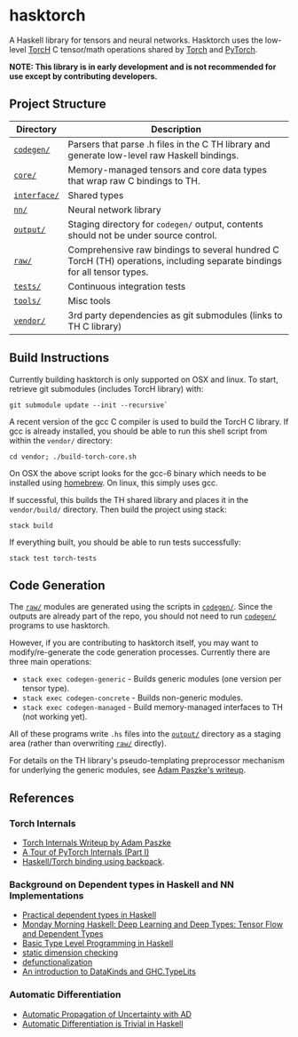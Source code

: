 # hasktorch

A Haskell library for tensors and neural networks. Hasktorch uses the low-level
[TorcH](https://github.com/pytorch/pytorch/tree/master/torch/lib/TH) C
tensor/math operations shared by [Torch](http://torch.ch/) and
[PyTorch](http://pytorch.org/).

**NOTE: This library is in early development and is not recommended for use
except by contributing developers.**

## Project Structure

| Directory | Description |
| --------- | ----------- |
| [`codegen/`][codegen] | Parsers that parse .h files in the C TH library and generate low-level raw Haskell bindings.
| [`core/`][core] | Memory-managed tensors and core data types that wrap raw C bindings to TH.
| [`interface/`][interface] | Shared types
| [`nn/`][nn] | Neural network library
| [`output/`][output] | Staging directory for `codegen/` output, contents should not be under source control.
| [`raw/`][raw] | Comprehensive raw bindings to several hundred C TorcH (TH) operations, including separate bindings for all tensor types.
| [`tests/`][tests] | Continuous integration tests
| [`tools/`][tools] | Misc tools
| [`vendor/`][vendor] | 3rd party dependencies as git submodules (links to TH C library)

[codegen]: ./codegen/
[core]: ./core/
[examples]: ./examples/
[interface]: ./interface/
[nn]: ./nn/
[output]: ./output/
[raw]: ./raw/
[tests]: ./tests/
[tools]: ./tools/
[vendor]: ./vendor/

## Build Instructions

Currently building hasktorch is only supported on OSX and linux. To start,
retrieve git submodules (includes TorcH library) with:

```
git submodule update --init --recursive`
```

A recent version of the gcc C compiler is used to build the TorcH C library. If
gcc is already installed, you should be able to run this shell script from
within the `vendor/` directory:

```
cd vendor; ./build-torch-core.sh
```

On OSX the above script looks for the gcc-6 binary which needs to be installed
using [homebrew](https://brew.sh/). On linux, this simply uses gcc. 

If successful, this builds the TH shared library and places it in the
`vendor/build/` directory. Then build the project using stack:

```
stack build
```

If everything built, you should be able to run tests successfully:

```
stack test torch-tests
```

## Code Generation

The [`raw/`][raw] modules are generated using the scripts in
[`codegen/`][codegen]. Since the outputs are already part of the repo, you
should not need to run [`codegen/`][codegen] programs to use hasktorch.

However, if you are contributing to hasktorch itself, you may want to
modify/re-generate the code generation processes. Currently there are three main
operations:

- `stack exec codegen-generic` - Builds generic modules (one version per tensor type).
- `stack exec codegen-concrete` - Builds non-generic modules.
- `stack exec codegen-managed` - Build memory-managed interfaces to TH (not working yet).

All of these programs write `.hs` files into the [`output/`][output] directory
as a staging area (rather than overwriting [`raw/`][raw] directly).

For details on the TH library's pseudo-templating preprocessor mechanism for
underlying the generic modules, see [Adam Paszke's
writeup](https://apaszke.github.io/torch-internals.html).

## References

### Torch Internals

- [Torch Internals Writeup by Adam Paszke](https://apaszke.github.io/torch-internals.html) 
- [A Tour of PyTorch Internals (Part I)](http://pytorch.org/2017/05/11/Internals.html)
- [Haskell/Torch binding using backpack](http://blog.ezyang.com/2017/08/backpack-for-deep-learning/).

###  Background on Dependent types in Haskell and NN Implementations

- [Practical dependent types in Haskell](https://blog.jle.im/entry/practical-dependent-types-in-haskell-1.html)
- [Monday Morning Haskell: Deep Learning and Deep Types: Tensor Flow and Dependent Types](https://mmhaskell.com/blog/2017/9/11/deep-learning-and-deep-types-tensor-flow-and-dependent-types)
- [Basic Type Level Programming in Haskell](http://www.parsonsmatt.org/2017/04/26/basic_type_level_programming_in_haskell.html)
- [static dimension checking](http://dis.um.es/~alberto/hmatrix/static.html)
- [defunctionalization](https://typesandkinds.wordpress.com/2013/04/01/defunctionalization-for-the-win/)
- [An introduction to DataKinds and GHC.TypeLits](http://ponies.io/posts/2014-07-30-typelits.html)

### Automatic Differentiation

- [Automatic Propagation of Uncertainty with AD](https://blog.jle.im/entry/automatic-propagation-of-uncertainty-with-ad.html)
- [Automatic Differentiation is Trivial in Haskell](http://www.danielbrice.net/blog/2015-12-01/])

